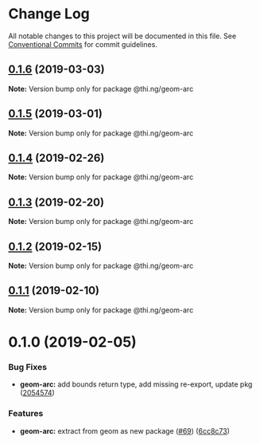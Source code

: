 # Change Log

All notable changes to this project will be documented in this file.
See [Conventional Commits](https://conventionalcommits.org) for commit guidelines.

## [0.1.6](https://github.com/thi-ng/umbrella/compare/@thi.ng/geom-arc@0.1.5...@thi.ng/geom-arc@0.1.6) (2019-03-03)

**Note:** Version bump only for package @thi.ng/geom-arc





## [0.1.5](https://github.com/thi-ng/umbrella/compare/@thi.ng/geom-arc@0.1.4...@thi.ng/geom-arc@0.1.5) (2019-03-01)

**Note:** Version bump only for package @thi.ng/geom-arc





## [0.1.4](https://github.com/thi-ng/umbrella/compare/@thi.ng/geom-arc@0.1.3...@thi.ng/geom-arc@0.1.4) (2019-02-26)

**Note:** Version bump only for package @thi.ng/geom-arc





## [0.1.3](https://github.com/thi-ng/umbrella/compare/@thi.ng/geom-arc@0.1.2...@thi.ng/geom-arc@0.1.3) (2019-02-20)

**Note:** Version bump only for package @thi.ng/geom-arc





## [0.1.2](https://github.com/thi-ng/umbrella/compare/@thi.ng/geom-arc@0.1.1...@thi.ng/geom-arc@0.1.2) (2019-02-15)

**Note:** Version bump only for package @thi.ng/geom-arc





## [0.1.1](https://github.com/thi-ng/umbrella/compare/@thi.ng/geom-arc@0.1.0...@thi.ng/geom-arc@0.1.1) (2019-02-10)

**Note:** Version bump only for package @thi.ng/geom-arc





# 0.1.0 (2019-02-05)


### Bug Fixes

* **geom-arc:** add bounds return type, add missing re-export, update pkg ([2054574](https://github.com/thi-ng/umbrella/commit/2054574))


### Features

* **geom-arc:** extract from geom as new package ([#69](https://github.com/thi-ng/umbrella/issues/69)) ([6cc8c73](https://github.com/thi-ng/umbrella/commit/6cc8c73))
